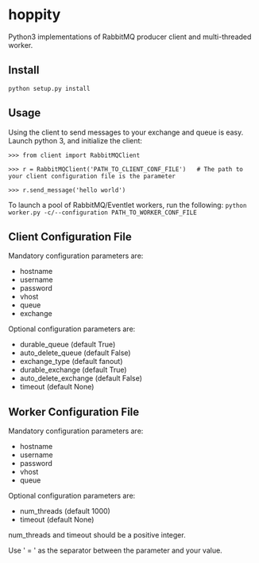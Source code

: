 # hoppity

Python3 implementations of RabbitMQ producer client and multi-threaded worker.

## Install

```python setup.py install```

## Usage

Using the client to send messages to your exchange and queue is easy. Launch python 3, and initialize the client:

```>>> from client import RabbitMQClient```

```>>> r = RabbitMQClient('PATH_TO_CLIENT_CONF_FILE')	# The path to your client configuration file is the parameter```

```>>> r.send_message('hello world')```

To launch a pool of RabbitMQ/Eventlet workers, run the following:
```python worker.py -c/--configuration PATH_TO_WORKER_CONF_FILE```

## Client Configuration File

Mandatory configuration parameters are:
* hostname
* username
* password
* vhost
* queue
* exchange

Optional configuration parameters are:
* durable_queue 		(default True)
* auto_delete_queue		(default False)
* exchange_type			(default fanout)
* durable_exchange 		(default True)
* auto_delete_exchange	(default False)
* timeout				(default None)

## Worker Configuration File

Mandatory configuration parameters are:
* hostname
* username
* password
* vhost
* queue

Optional configuration parameters are:
* num_threads 	(default 1000)
* timeout 		(default None)

num_threads and timeout should be a positive integer.

Use ' = ' as the separator between the parameter and your value.

